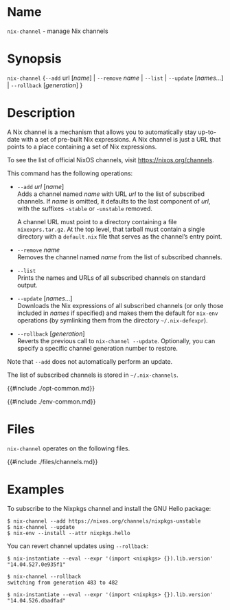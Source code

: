 # Name

`nix-channel` - manage Nix channels

# Synopsis

`nix-channel` {`--add` url [*name*] | `--remove` *name* | `--list` | `--update` [*names…*] | `--rollback` [*generation*] }

# Description

A Nix channel is a mechanism that allows you to automatically stay
up-to-date with a set of pre-built Nix expressions. A Nix channel is
just a URL that points to a place containing a set of Nix expressions.

To see the list of official NixOS channels, visit
<https://nixos.org/channels>.

This command has the following operations:

  - `--add` *url* \[*name*\]\
    Adds a channel named *name* with URL *url* to the list of subscribed
    channels. If *name* is omitted, it defaults to the last component of
    *url*, with the suffixes `-stable` or `-unstable` removed.

    A channel URL must point to a directory containing a file `nixexprs.tar.gz`.
    At the top level, that tarball must contain a single directory with a `default.nix` file that serves as the channel’s entry point.

  - `--remove` *name*\
    Removes the channel named *name* from the list of subscribed
    channels.

  - `--list`\
    Prints the names and URLs of all subscribed channels on standard
    output.

  - `--update` \[*names*…\]\
    Downloads the Nix expressions of all subscribed channels (or only
    those included in *names* if specified) and makes them the default
    for `nix-env` operations (by symlinking them from the directory
    `~/.nix-defexpr`).

  - `--rollback` \[*generation*\]\
    Reverts the previous call to `nix-channel
                    --update`. Optionally, you can specify a specific channel generation
    number to restore.

Note that `--add` does not automatically perform an update.

The list of subscribed channels is stored in `~/.nix-channels`.

{{#include ./opt-common.md}}

{{#include ./env-common.md}}

# Files

`nix-channel` operates on the following files.

{{#include ./files/channels.md}}

# Examples

To subscribe to the Nixpkgs channel and install the GNU Hello package:

```console
$ nix-channel --add https://nixos.org/channels/nixpkgs-unstable
$ nix-channel --update
$ nix-env --install --attr nixpkgs.hello
```

You can revert channel updates using `--rollback`:

```console
$ nix-instantiate --eval --expr '(import <nixpkgs> {}).lib.version'
"14.04.527.0e935f1"

$ nix-channel --rollback
switching from generation 483 to 482

$ nix-instantiate --eval --expr '(import <nixpkgs> {}).lib.version'
"14.04.526.dbadfad"
```
